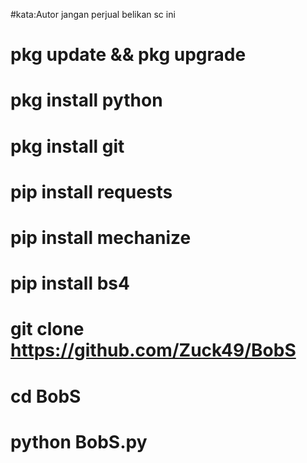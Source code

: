  #kata:Autor jangan perjual belikan sc ini 



#  pkg update && pkg upgrade
#  pkg install python
#  pkg install git
#  pip install requests
#  pip install mechanize
#  pip install bs4
# git clone https://github.com/Zuck49/BobS
# cd BobS
# python BobS.py
